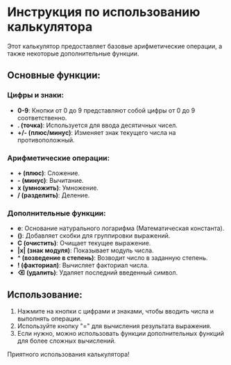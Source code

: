 # Инструкция по использованию калькулятора

Этот калькулятор предоставляет базовые арифметические операции, а также некоторые дополнительные функции.

## Основные функции:

### Цифры и знаки:

- **0-9**: Кнопки от 0 до 9 представляют собой цифры от 0 до 9 соответственно.
- **. (точка)**: Используется для ввода десятичных чисел.
- **+/- (плюс/минус)**: Изменяет знак текущего числа на противоположный.

### Арифметические операции:

- **+ (плюс)**: Сложение.
- **- (минус)**: Вычитание.
- **x (умножить)**: Умножение.
- **/ (разделить)**: Деление.

### Дополнительные функции:

- **e**: Основание натурального логарифма (Математическая константа).
- **()**: Добавляет скобки для группировки выражений.
- **C (очистить)**: Очищает текущее выражение.
- **|x| (знак модуля)**: Показывает модуль числа.
- **^ (возведение в степень)**: Возводит число в заданную степень.
- **! (факториал)**: Вычисляет факториал числа.
- **⌫ (удалить)**: Удаляет последний введенный символ.

## Использование:

1. Нажмите на кнопки с цифрами и знаками, чтобы вводить числа и выполнять операции.
2. Используйте кнопку "=" для вычисления результата выражения.
3. Если нужно, можно использовать функции дополнительных функций для более сложных вычислений.

Приятного использования калькулятора!
